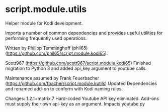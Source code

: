# script.module.utils
Helper module for Kodi development.

Imports a number of common dependencies and provides useful utilities for performing
frequently used operations.

Written by Philipp Temminghoff (phil65) (https://github.com/phil65/script.module.kodi65).

Scott967 (https://github.com/scott967/script.module.kodi65) Finished
migration to Python 3 and added api_key argument to youtube calls.

Maintenance assumed by Frank Feuerbacher (https://github.com/fbacher/script.module.kutils)
Updated Dependencies and renamed add-on to conform with Kodi naming rules.

Changes:
1.2.1+matrix.7
Hard-coded Youtube API key eliminated. Add-ons must supply their own api-key as
an argument. Impacts youtube.py

